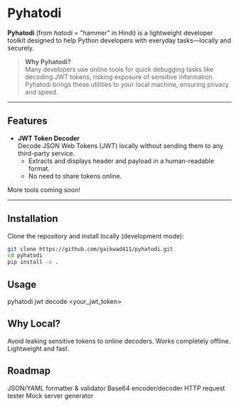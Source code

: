 # Pyhatodi

**Pyhatodi** (from *hatodi* = "hammer" in Hindi) is a lightweight developer toolkit designed to help Python developers with everyday tasks—locally and securely.  

> **Why Pyhatodi?**  
> Many developers use online tools for quick debugging tasks like decoding JWT tokens, risking exposure of sensitive information. Pyhatodi brings these utilities to your local machine, ensuring privacy and speed.

---

## Features

- **JWT Token Decoder**  
  Decode JSON Web Tokens (JWT) locally without sending them to any third-party service.  
  - Extracts and displays header and payload in a human-readable format.
  - No need to share tokens online.

More tools coming soon!

---

## Installation

Clone the repository and install locally (development mode):

```bash
git clone https://github.com/gaikwad411/pyhatodi.git
cd pyhatodi
pip install -e .
```

## Usage
pyhatodi jwt decode <your_jwt_token>


## Why Local?
Avoid leaking sensitive tokens to online decoders.
Works completely offline.
Lightweight and fast.

## Roadmap
JSON/YAML formatter & validator
Base64 encoder/decoder
HTTP request tester 
Mock server generator
